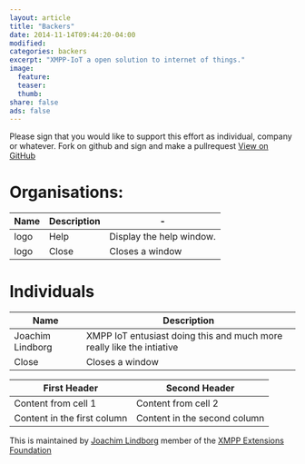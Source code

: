 ```yaml
---
layout: article
title: "Backers"
date: 2014-11-14T09:44:20-04:00
modified:
categories: backers
excerpt: "XMPP-IoT a open solution to internet of things."
image:
  feature:
  teaser:
  thumb:
share: false
ads: false
---
```


Please sign that you would like to support this effort as individual, company or whatever. Fork on github and sign and make a pullrequest
 <a href="https://github.com/xmpp-iot/xmpp-iot.github.io/blob/master/backers/index.md" class="btn">View on GitHub</a>

# Organisations:
 Name | Description          |-|
 -------------| ------------- | ----------- |
logo| Help      | Display the help window.|
logo| Close     | Closes a window     |

# Individuals
 Name | Description          |
 ------------- | ----------- |
 Joachim Lindborg      |XMPP IoT entusiast doing this and much more really like the intiative|
 Close     | Closes a window     |


First Header | Second Header
------------ | -------------
Content from cell 1 | Content from cell 2
Content in the first column | Content in the second column

This is maintained by [Joachim Lindborg](http://lsys.se/)  member of the  [XMPP Extensions Foundation](http://xmpp.org/about-xmpp/xsf/xsf-member-list/)
